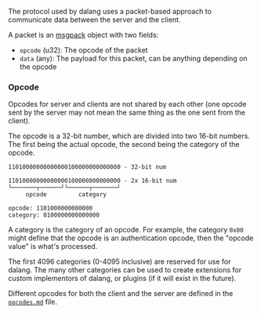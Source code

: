 The protocol used by dalang uses a packet-based approach to communicate data between the server and the client.

A packet is an [msgpack](https://msgpack.org) object with two fields:
 - `opcode` (u32): The opcode of the packet
 - `data` (any): The payload for this packet, can be anything depending on the opcode

### Opcode

Opcodes for server and clients are not shared by each other (one opcode sent by the server may not mean the same thing as the one sent from the client).

The opcode is a 32-bit number, which are divided into two 16-bit numbers. The first being the actual opcode, the second being the category of the opcode.

```
11010000000000000100000000000000 - 32-bit num

11010000000000000100000000000000 - 2x 16-bit num
└───────┬──────┘└──────┬───────┘
     opcode         category

opcode: 1101000000000000
category: 0100000000000000
```

A category is the category of an opcode. For example, the category `0x00` might define that the opcode is an authentication opcode, then the "opcode value" is what's processed.

The first 4096 categories (0-4095 inclusive) are reserved for use for dalang. The many other categories can be used to create extensions for custom implementors of dalang, or plugins (if it will exist in the future).

Different opcodes for both the client and the server are defined in the [`opcodes.md`](opcodes.md) file.
